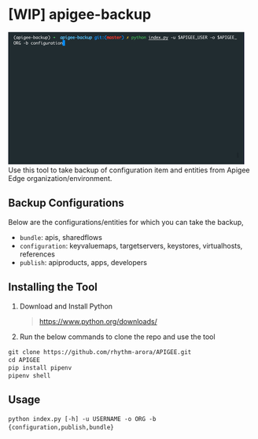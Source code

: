 # [WIP] apigee-backup
![](demo.gif)
Use this tool to take backup of configuration item and entities from Apigee Edge organization/environment.


## Backup Configurations

Below are the configurations/entities for which you can take the backup,

- `bundle`: apis, sharedflows
- `configuration`: keyvaluemaps, targetservers, keystores, virtualhosts, references
- `publish`: apiproducts, apps, developers

## Installing the Tool

1. Download and Install Python
    > <https://www.python.org/downloads/>

2. Run the below commands to clone the repo and use the tool
```
git clone https://github.com/rhythm-arora/APIGEE.git
cd APIGEE
pip install pipenv
pipenv shell
```

## Usage

`python index.py [-h] -u USERNAME -o ORG -b {configuration,publish,bundle}`

